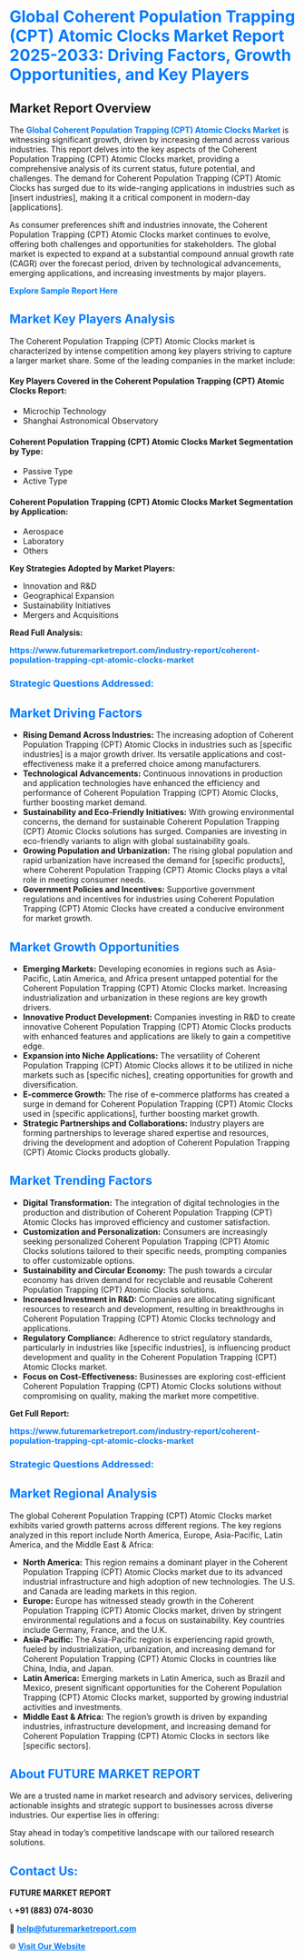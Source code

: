 <h1 style="color: #007BFF;">Global Coherent Population Trapping (CPT) Atomic Clocks Market Report 2025-2033: Driving Factors, Growth Opportunities, and Key Players</h1>

<section id="overview">
<h2>Market Report Overview</h2>
<p>The <a href="https://www.futuremarketreport.com/industry-report/coherent-population-trapping-cpt-atomic-clocks-market" style="color: #007BFF; text-decoration: none;"><strong>Global Coherent Population Trapping (CPT) Atomic Clocks Market</strong></a> is witnessing significant growth, driven by increasing demand across various industries. This report delves into the key aspects of the Coherent Population Trapping (CPT) Atomic Clocks market, providing a comprehensive analysis of its current status, future potential, and challenges. The demand for Coherent Population Trapping (CPT) Atomic Clocks has surged due to its wide-ranging applications in industries such as [insert industries], making it a critical component in modern-day [applications].</p>
<p>As consumer preferences shift and industries innovate, the Coherent Population Trapping (CPT) Atomic Clocks market continues to evolve, offering both challenges and opportunities for stakeholders. The global market is expected to expand at a substantial compound annual growth rate (CAGR) over the forecast period, driven by technological advancements, emerging applications, and increasing investments by major players.</p>
</section>

<section id="overview">
<p><a href="https://www.futuremarketreport.com/request-sample/reportId=33275" style="color: #007BFF; text-decoration: none;"><strong>Explore Sample Report Here</strong></a></p>
</section>

<section id="key-players">
<h2 style="color: #007BFF;">Market Key Players Analysis</h2>
<p>The Coherent Population Trapping (CPT) Atomic Clocks market is characterized by intense competition among key players striving to capture a larger market share. Some of the leading companies in the market include:</p>
<h4>Key Players Covered in the Coherent Population Trapping (CPT) Atomic Clocks Report:</h4>
<ul><li>Microchip Technology</li><li>Shanghai Astronomical Observatory</li></ul>
<h4>Coherent Population Trapping (CPT) Atomic Clocks Market Segmentation by Type:</h4>
<ul><li>Passive Type</li><li>Active Type</li></ul>

<h4>Coherent Population Trapping (CPT) Atomic Clocks Market Segmentation by Application:</h4>
<ul><li>Aerospace</li><li>Laboratory</li><li>Others</li></ul>
<p><strong>Key Strategies Adopted by Market Players:</strong></p>
<ul>
<li>Innovation and R&D</li>
<li>Geographical Expansion</li>
<li>Sustainability Initiatives</li>
<li>Mergers and Acquisitions</li>
</ul>
</section>

<section>
<p><strong>Read Full Analysis: </strong></p><a href="https://www.futuremarketreport.com/industry-report/coherent-population-trapping-cpt-atomic-clocks-market" style="color: #007BFF; text-decoration: none;"><strong>https://www.futuremarketreport.com/industry-report/coherent-population-trapping-cpt-atomic-clocks-market</strong></a>
<h3 style="color: #007BFF;">Strategic Questions Addressed:</h3>
</section>

<section id="driving-factors">
<h2 style="color: #007BFF;">Market Driving Factors</h2>
<ul>
<li><strong>Rising Demand Across Industries:</strong> The increasing adoption of Coherent Population Trapping (CPT) Atomic Clocks in industries such as [specific industries] is a major growth driver. Its versatile applications and cost-effectiveness make it a preferred choice among manufacturers.</li>
<li><strong>Technological Advancements:</strong> Continuous innovations in production and application technologies have enhanced the efficiency and performance of Coherent Population Trapping (CPT) Atomic Clocks, further boosting market demand.</li>
<li><strong>Sustainability and Eco-Friendly Initiatives:</strong> With growing environmental concerns, the demand for sustainable Coherent Population Trapping (CPT) Atomic Clocks solutions has surged. Companies are investing in eco-friendly variants to align with global sustainability goals.</li>
<li><strong>Growing Population and Urbanization:</strong> The rising global population and rapid urbanization have increased the demand for [specific products], where Coherent Population Trapping (CPT) Atomic Clocks plays a vital role in meeting consumer needs.</li>
<li><strong>Government Policies and Incentives:</strong> Supportive government regulations and incentives for industries using Coherent Population Trapping (CPT) Atomic Clocks have created a conducive environment for market growth.</li>
</ul>
</section>

<section id="growth-opportunities">
<h2 style="color: #007BFF;">Market Growth Opportunities</h2>
<ul>
<li><strong>Emerging Markets:</strong> Developing economies in regions such as Asia-Pacific, Latin America, and Africa present untapped potential for the Coherent Population Trapping (CPT) Atomic Clocks market. Increasing industrialization and urbanization in these regions are key growth drivers.</li>
<li><strong>Innovative Product Development:</strong> Companies investing in R&D to create innovative Coherent Population Trapping (CPT) Atomic Clocks products with enhanced features and applications are likely to gain a competitive edge.</li>
<li><strong>Expansion into Niche Applications:</strong> The versatility of Coherent Population Trapping (CPT) Atomic Clocks allows it to be utilized in niche markets such as [specific niches], creating opportunities for growth and diversification.</li>
<li><strong>E-commerce Growth:</strong> The rise of e-commerce platforms has created a surge in demand for Coherent Population Trapping (CPT) Atomic Clocks used in [specific applications], further boosting market growth.</li>
<li><strong>Strategic Partnerships and Collaborations:</strong> Industry players are forming partnerships to leverage shared expertise and resources, driving the development and adoption of Coherent Population Trapping (CPT) Atomic Clocks products globally.</li>
</ul>
</section>

<section id="trending-factors">
<h2 style="color: #007BFF;">Market Trending Factors</h2>
<ul>
<li><strong>Digital Transformation:</strong> The integration of digital technologies in the production and distribution of Coherent Population Trapping (CPT) Atomic Clocks has improved efficiency and customer satisfaction.</li>
<li><strong>Customization and Personalization:</strong> Consumers are increasingly seeking personalized Coherent Population Trapping (CPT) Atomic Clocks solutions tailored to their specific needs, prompting companies to offer customizable options.</li>
<li><strong>Sustainability and Circular Economy:</strong> The push towards a circular economy has driven demand for recyclable and reusable Coherent Population Trapping (CPT) Atomic Clocks solutions.</li>
<li><strong>Increased Investment in R&D:</strong> Companies are allocating significant resources to research and development, resulting in breakthroughs in Coherent Population Trapping (CPT) Atomic Clocks technology and applications.</li>
<li><strong>Regulatory Compliance:</strong> Adherence to strict regulatory standards, particularly in industries like [specific industries], is influencing product development and quality in the Coherent Population Trapping (CPT) Atomic Clocks market.</li>
<li><strong>Focus on Cost-Effectiveness:</strong> Businesses are exploring cost-efficient Coherent Population Trapping (CPT) Atomic Clocks solutions without compromising on quality, making the market more competitive.</li>
</ul>
</section>

<section>
<p><strong>Get Full Report: </strong></p><a href="https://www.futuremarketreport.com/industry-report/coherent-population-trapping-cpt-atomic-clocks-market" style="color: #007BFF; text-decoration: none;"><strong>https://www.futuremarketreport.com/industry-report/coherent-population-trapping-cpt-atomic-clocks-market</strong></a>
<h3 style="color: #007BFF;">Strategic Questions Addressed:</h3>
</section>


<section id="regional-analysis">
<h2 style="color: #007BFF;">Market Regional Analysis</h2>
<p>The global Coherent Population Trapping (CPT) Atomic Clocks market exhibits varied growth patterns across different regions. The key regions analyzed in this report include North America, Europe, Asia-Pacific, Latin America, and the Middle East & Africa:</p>
<ul>
<li><strong>North America:</strong> This region remains a dominant player in the Coherent Population Trapping (CPT) Atomic Clocks market due to its advanced industrial infrastructure and high adoption of new technologies. The U.S. and Canada are leading markets in this region.</li>
<li><strong>Europe:</strong> Europe has witnessed steady growth in the Coherent Population Trapping (CPT) Atomic Clocks market, driven by stringent environmental regulations and a focus on sustainability. Key countries include Germany, France, and the U.K.</li>
<li><strong>Asia-Pacific:</strong> The Asia-Pacific region is experiencing rapid growth, fueled by industrialization, urbanization, and increasing demand for Coherent Population Trapping (CPT) Atomic Clocks in countries like China, India, and Japan.</li>
<li><strong>Latin America:</strong> Emerging markets in Latin America, such as Brazil and Mexico, present significant opportunities for the Coherent Population Trapping (CPT) Atomic Clocks market, supported by growing industrial activities and investments.</li>
<li><strong>Middle East & Africa:</strong> The region’s growth is driven by expanding industries, infrastructure development, and increasing demand for Coherent Population Trapping (CPT) Atomic Clocks in sectors like [specific sectors].</li>
</ul>
</section>

<footer>
<h2 style="color: #007BFF;">About FUTURE MARKET REPORT</h2>
<p>We are a trusted name in market research and advisory services, delivering actionable insights and strategic support to businesses across diverse industries. Our expertise lies in offering:</p>

<p>Stay ahead in today’s competitive landscape with our tailored research solutions.</p>

<h2 style="color: #007BFF;">Contact Us:</h2>
<p><strong>FUTURE MARKET REPORT</strong></p>
<p>📞 <strong>+91 (883) 074-8030</strong></p>
<p>📧 <strong><a href="mailto:help@futuremarketreport.com" style="color: #007BFF;">help@futuremarketreport.com</a></strong></p>
<p>🌐 <strong><a href="https://www.futuremarketreport.com/" style="color: #007BFF;">Visit Our Website</a></strong></p>
</footer>